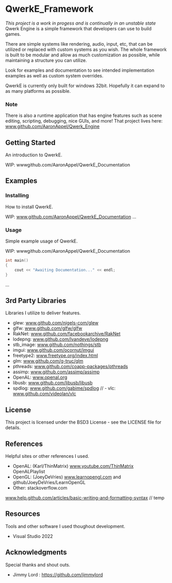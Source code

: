 # QwerkE_Framework
*This project is a work in progess and is continually in an unstable state*  
Qwerk Engine is a simple framework that developers can use to build games.

There are simple systems like rendering, audio, input, etc, that can be utilized or replaced with custom systems as you wish.
The whole framework is built to be modular and allow as much customization as possible, while maintaining a structure you can utilize.

Look for examples and documentation to see intended implementation examples as well as custom system overrides.

QwerkE is currently only built for windows 32bit. Hopefully it can expand to as many platforms as possible.

### Note
There is also a runtime application that has engine features such as scene editing, scripting, debugging, nice GUIs, and more!
That project lives here: www.github.com/AaronAppel/Qwerk_Engine

## Getting Started
An introduction to QwerkE.

WIP: wwwgithub.com/AaronAppel/QwerkE_Documentation

## Examples
### Installing
How to install QwerkE.

WIP: www.github.com/AaronAppel/QwerkE_Documentation
...

### Usage
Simple example usage of QwerkE.

WIP: wwwgithub.com/AaronAppel/QwerkE_Documentation
~~~cpp  
int main()
{
    cout << "Awaiting Documentation..." << endl;
}  
~~~
...

## 3rd Party Libraries
Libraries I utilize to deliver features.

- glew: www.github.com/nigels-com/glew  
- glfw: www.github.com/glfw/glfw  
- RakNet: www.github.com/facebookarchive/RakNet  
- lodepng: www.github.com/lvandeve/lodepng  
- stb_image: www.github.com/nothings/stb  
- imgui: www.github.com/ocornut/imgui  
- freetype2: www.freetype.org/index.html  
- glm: www.github.com/g-truc/glm  
- pthreads: www.github.com/coapp-packages/pthreads  
- assimp: www.github.com/assimp/assimp  
- OpenAL: www.openal.org  
- libusb: www.github.com/libusb/libusb  
- spdlog: www.github.com/gabime/spdlog
// - vlc: www.github.com/videolan/vlc  

## License
This project is licensed under the BSD3 License - see the LICENSE file for details.

## References
Helpful sites or other references I used.

- OpenAL: (Karl/ThinMatrix) www.youtube.com/ThinMatrix OpenALPlaylist  
- OpenGL: (JoeyDeVries) www.learnopengl.com and github/JoeyDeVries/LearnOpenGL  
- Other: stackoverflow.com

www.help.github.com/articles/basic-writing-and-formatting-syntax // temp

## Resources
Tools and other software I used thoughout development.

- Visual Studio 2022

## Acknowledgments
Special thanks and shout outs.

- Jimmy Lord : https://github.com/jimmylord
